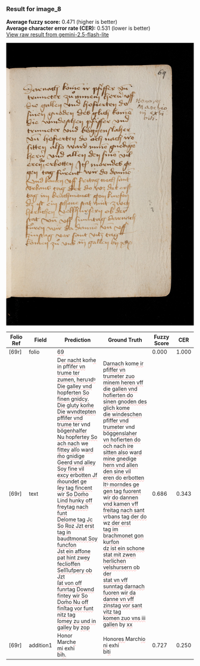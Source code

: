 ### Result for image_8
**Average fuzzy score:** 0.471 (higher is better)<br>**Average character error rate (CER):** 0.531 (lower is better)<br>[View raw result from gemini-2.5-flash-lite](https://github.com/RISE-UNIBAS/humanities_data_benchmark/blob/main/results/2025-10-24/T0285/request_T0285_image_8.json)

<img src="https://github.com/RISE-UNIBAS/humanities_data_benchmark/blob/main/benchmarks/medieval_manuscripts/images/image_8.jpg?raw=true" alt="image_8" width="800px">

<style>
.diff { text-decoration: underline; text-decoration-color: #ffcccc; text-decoration-style: wavy; }
</style>

| Folio Ref | Field | Prediction | Ground Truth | Fuzzy Score | CER |
|-----------|-------|------------|--------------|-------------|-----|
| [69r] | folio | <span class="diff">69</span> |  | 0.000 | 1.000 |
| [69r] | text | D<span class="diff">er nacht</span> kom<span class="diff">̄e in</span> pf<span class="diff">fifer vn<br>trume ter zumen, heruꝛdꝰ<br>Die galley vnd ho</span>pf<span class="diff">erten So<br>finen gnidcy. Die gluty kom̄e<br>Die wvndtepten pffifer vnd<br>trume </span>ter vnd bög<span class="diff">enhalfer<br>Nu hopfertey So ach nach</span> w<span class="diff">e<br>fittey alſo</span> w<span class="diff">ard m̄o gnidige<br>Geerd vnd alley Soy fine vil<br> excy e</span>rb<span class="diff">otten Jf m̄oundet ge<br>ſey tag fincent</span> w<span class="diff">ir So Dom̄o<br>Lind hun</span>k<span class="diff">y off freytag nach funt<br>Delome tag Jc So Roz Jzt erst<br>tag in </span>b<span class="diff">audtmonat Soy funcfon<br>Jst ein affone pat hint z</span>w<span class="diff">ey<br>feclioffen Seſſlufpery ob Jzt<br>ſat von off funrtag Downd<br>fintey wir So Dom̄o Nu off<br>finſtag vor funt nitz tag<br>ſomey zu und in galley</span> by <span class="diff">zop</span> | D<span class="diff">arnach</span> kom<span class="diff">e ir</span> pf<span class="diff">iffer vn<br> trumeter zuo minem heren vff<br> die gallen vnd hofierten do<br> sinen gnoden des glich kome<br> die windeschen </span>pf<span class="diff">iffer vnd<br> trume</span>ter vnd bög<span class="diff">genslaher<br> vn hofierten do och nach ire<br> sitten also</span> w<span class="diff">ard mine gnedige<br> hern vnd allen den sine vil<br> eren do erbotten Itꝰ morndes ge<br> gen tag fuorent</span> w<span class="diff">ir do dannen<br> vnd kamen vff freitag nach sant<br> v</span>rb<span class="diff">ans tag der do</span> w<span class="diff">z der erst<br> tag im brachmonet gon </span>k<span class="diff">urfon<br> dz ist ein schone stat mit zwen<br> herlichen velshursern o</span>b<span class="diff"> der<br> stat vn vff sunntag darnach<br> fuoren </span>w<span class="diff">ir da danne vn vff<br> zinstag vor sant vitz tag<br> komen zuo vns iii gallen</span> by <span class="diff">xx</span> | 0.686 | 0.343 |
| [69r] | addition1 | Honor<span class="diff"><br></span>March<span class="diff">e</span><br><span class="diff">m</span>i exhi<br>bi<span class="diff">h.</span> | Honor<span class="diff">es </span>March<span class="diff">io</span><br><span class="diff"> n</span>i exhi<br><span class="diff"> </span>bi<span class="diff">ti</span> | 0.727 | 0.250 |
